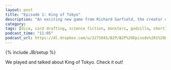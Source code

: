 ```yaml
---
layout: post
title: "Episode 1: King of Tokyo"
description: "An exciting new game from Richard Garfield, the creator of Magic: The Gathering."
category: 
tags: [dice, card drafting, science fiction, monsters, godzilla, short]
podcast_time: "11:05"
podcast_url: https://dl.dropbox.com/u/3275045/B2P/B2P%20Episode%201%20King%20of%20Tokyo.mp3
---
```

{% include JB/setup %}

We played and talked about King of Tokyo. Check it out!
